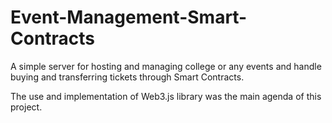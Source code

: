 # Event-Management-Smart-Contracts

A simple server for hosting and managing college or any events and handle buying and transferring tickets through Smart Contracts.

The use and implementation of Web3.js library was the main agenda of this project.
